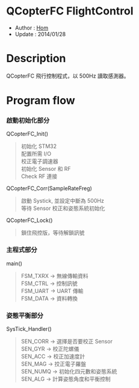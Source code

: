 QCopterFC FlightControl
========
* Author : [Hom](https://github.com/Hom-Wang)
* Update : 2014/01/28

Description
========
QCopterFC 飛行控制程式，以 500Hz 讀取感測器。

Program flow
========

### 啟動初始化部分

QCopterFC_Init()
> 初始化 STM32  
> 配置所需 I/O  
> 校正電子調速器  
> 初始化 Sensor 和 RF  
> Check RF 連接  

QCopterFC_Corr(SampleRateFreg)
> 啟動 Systick, 並設定中斷為 500Hz  
> 等待 Sensor 校正和姿態系統初始化  

QCopterFC_Lock()
> 鎖住飛控版，等待解鎖訊號  

### 主程式部分

main()
> FSM_TXRX -> 無線傳輸資料  
> FSM_CTRL -> 控制訊號  
> FSM_UART -> UART 傳輸  
> FSM_DATA -> 資料轉換  

### 姿態平衡部分

SysTick_Handler()
> SEN_CORR -> 選擇是否要校正 Sensor  
> SEN_GYR -> 校正陀螺儀  
> SEN_ACC -> 校正加速度計  
> SEN_MAG -> 挍正電子羅盤  
> SEN_NUMQ -> 初始化四元數和姿態系統  
> SEN_ALG -> 計算姿態角度和平衡控制  
